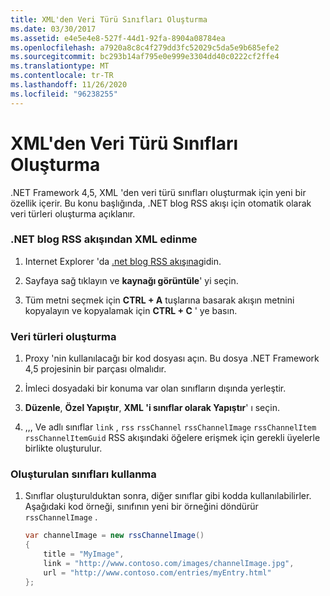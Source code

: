 ```yaml
---
title: XML'den Veri Türü Sınıfları Oluşturma
ms.date: 03/30/2017
ms.assetid: e4e5e4e8-527f-44d1-92fa-8904a08784ea
ms.openlocfilehash: a7920a8c8c4f279dd3fc52029c5da5e9b685efe2
ms.sourcegitcommit: bc293b14af795e0e999e3304dd40c0222cf2ffe4
ms.translationtype: MT
ms.contentlocale: tr-TR
ms.lasthandoff: 11/26/2020
ms.locfileid: "96238255"
---
```

# <a name="generating-data-type-classes-from-xml"></a>XML'den Veri Türü Sınıfları Oluşturma

.NET Framework 4,5, XML 'den veri türü sınıfları oluşturmak için yeni bir özellik içerir. Bu konu başlığında, .NET blog RSS akışı için otomatik olarak veri türleri oluşturma açıklanır.  
  
### <a name="obtaining-the-xml-from-the-net-blog-rss-feed"></a>.NET blog RSS akışından XML edinme  
  
1. Internet Explorer 'da [.net blog RSS akışına](https://devblogs.microsoft.com/dotnet/feed/)gidin.  
  
2. Sayfaya sağ tıklayın ve **kaynağı görüntüle**' yi seçin.  
  
3. Tüm metni seçmek için **CTRL + A** tuşlarına basarak akışın metnini kopyalayın ve kopyalamak için **CTRL + C** ' ye basın.  
  
### <a name="creating-the-data-types"></a>Veri türleri oluşturma  
  
1. Proxy 'nin kullanılacağı bir kod dosyası açın. Bu dosya .NET Framework 4,5 projesinin bir parçası olmalıdır.  
  
2. İmleci dosyadaki bir konuma var olan sınıfların dışında yerleştir.  
  
3. **Düzenle**, **Özel Yapıştır**, **XML 'i sınıflar olarak Yapıştır**' ı seçin.  
  
4. ,,, Ve adlı sınıflar `link` , `rss` `rssChannel` `rssChannelImage` `rssChannelItem` `rssChannelItemGuid` RSS akışındaki öğelere erişmek için gerekli üyelerle birlikte oluşturulur.  
  
### <a name="using-the-generated-classes"></a>Oluşturulan sınıfları kullanma  
  
1. Sınıflar oluşturulduktan sonra, diğer sınıflar gibi kodda kullanılabilirler. Aşağıdaki kod örneği, sınıfının yeni bir örneğini döndürür `rssChannelImage` .  
  
    ```csharp
    var channelImage = new rssChannelImage()
    {
        title = "MyImage",
        link = "http://www.contoso.com/images/channelImage.jpg",
        url = "http://www.contoso.com/entries/myEntry.html"
    };  
    ```
